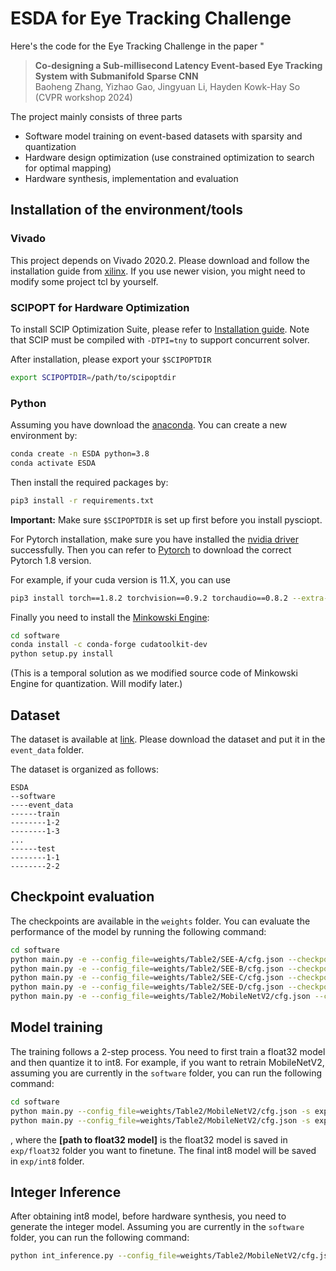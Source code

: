 # ESDA for Eye Tracking Challenge

Here's the code for the Eye Tracking Challenge in the paper "

> **Co-designing a Sub-millisecond Latency Event-based Eye Tracking System with Submanifold Sparse CNN**  
> Baoheng Zhang, Yizhao Gao, Jingyuan Li, Hayden Kowk-Hay So  
> (CVPR workshop 2024)
> 

The project mainly consists of three parts
- Software model training on event-based datasets with sparsity and quantization 
- Hardware design optimization (use constrained optimization to search for optimal mapping)
- Hardware synthesis, implementation and evaluation


## Installation of the environment/tools

### Vivado
This project depends on Vivado 2020.2. Please download and follow the installation guide from [xilinx](https://www.xilinx.com/support/download/index.html/content/xilinx/en/downloadNav/vivado-design-tools/archive.html).
If you use newer vision, you might need to modify some project tcl by yourself.



### SCIPOPT for Hardware Optimization
To install SCIP Optimization Suite, please refer to [Installation guide](https://www.scipopt.org/doc/html/md_INSTALL.php). Note that SCIP must be compiled with `-DTPI=tny` to support concurrent solver.

After installation, please export your `$SCIPOPTDIR`
```bash
export SCIPOPTDIR=/path/to/scipoptdir
```



### Python

Assuming you have download the [anaconda](https://www.anaconda.com/download). You can create a new environment by:

```bash
conda create -n ESDA python=3.8
conda activate ESDA
```


Then install the required packages by:
```bash
pip3 install -r requirements.txt
```
**Important:** Make sure `$SCIPOPTDIR` is set up first before you install pysciopt.


For Pytorch installation, make sure you have installed the [nvidia driver](https://www.nvidia.com/download/index.aspx) successfully. Then you can refer to [Pytorch](https://pytorch.org/get-started/previous-versions/) to download the correct Pytorch 1.8 version.


For example, if your cuda version is 11.X, you can use
```bash
pip3 install torch==1.8.2 torchvision==0.9.2 torchaudio==0.8.2 --extra-index-url https://download.pytorch.org/whl/lts/1.8/cu111
```

Finally you need to install the [Minkowski Engine](https://github.com/NVIDIA/MinkowskiEngine):
```bash
cd software
conda install -c conda-forge cudatoolkit-dev
python setup.py install
```
(This is a temporal solution as we modified source code of Minkowski Engine for quantization. Will modify later.)


## Dataset 

The dataset is available at [link](https://www.kaggle.com/competitions/event-based-eye-tracking-ais2024/data). 
Please download the dataset and put it in the `event_data` folder.

The dataset is organized as follows:
```
ESDA
--software
----event_data
------train
--------1-2
--------1-3
...
------test
--------1-1
--------2-2

```


## Checkpoint evaluation

The checkpoints are available in the `weights` folder. 
You can evaluate the performance of the model by running the following command:
```bash
cd software
python main.py -e --config_file=weights/Table2/SEE-A/cfg.json --checkpoint=weights/Table2/SEE-A/model_best_p10_acc.pth --shift_bit 16 --bias_bit 16
python main.py -e --config_file=weights/Table2/SEE-B/cfg.json --checkpoint=weights/Table2/SEE-B/model_best_p10_acc.pth --shift_bit 16 --bias_bit 16
python main.py -e --config_file=weights/Table2/SEE-C/cfg.json --checkpoint=weights/Table2/SEE-C/model_best_p10_acc.pth --shift_bit 16 --bias_bit 16
python main.py -e --config_file=weights/Table2/SEE-D/cfg.json --checkpoint=weights/Table2/SEE-D/model_best_p10_acc.pth --shift_bit 16 --bias_bit 16
python main.py -e --config_file=weights/Table2/MobileNetV2/cfg.json --checkpoint=weights/Table2/MobileNetV2/model_best_p10_acc.pth --shift_bit 16 --bias_bit 16
```


## Model training
The training follows a 2-step process. You need to first train a float32 model and then quantize it to int8.
For example, if you want to retrain MobileNetV2, assuming you are currently in the `software` folder, you can run the following command:

```bash
cd software
python main.py --config_file=weights/Table2/MobileNetV2/cfg.json -s exp/float32
python main.py --config_file=weights/Table2/MobileNetV2/cfg.json -s exp/int8 --shift_bit 16 --bias_bit 16 --load [path to float32 model]                  
```
, where the **[path to float32 model]** is the float32 model is saved in `exp/float32` folder you want to finetune. 
The final int8 model will be saved in `exp/int8` folder.

## Integer Inference

After obtaining int8 model, before hardware synthesis, you need to generate the integer model. Assuming you are currently in the `software` folder, you can run the following command:

```bash
python int_inference.py --config_file=weights/Table2/MobileNetV2/cfg.json --checkpoint=exp/int8/model_best_p10_acc.pth --shift_bit 16 --bias_bit 16
```
